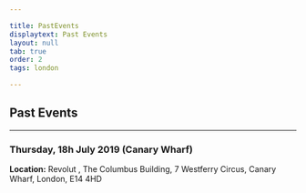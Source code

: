 ```yaml
---

title: PastEvents
displaytext: Past Events
layout: null
tab: true
order: 2
tags: london

---
```


## Past Events

<hr>

### Thursday, 18h July 2019 (Canary Wharf)

**Location:** Revolut , The Columbus Building, 7 Westferry Circus, Canary Wharf, London, E14 4HD
